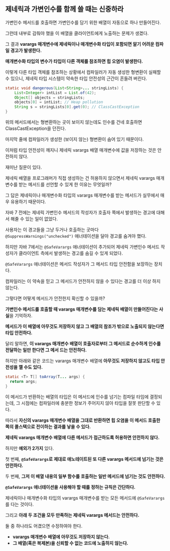 ## 제네릭과 가변인수를 함께 쓸 때는 신중하라



가변인수 메서드를 호출하면 가변인수를 담기 위한 배열이 자동으로 하나 만들어진다.

그런데 내부로 감춰야 했을 이 배열을 클라이언트에게 노출하는 문제가 생겼다.

그 결과 **varargs 매개변수에 제네릭이나 매개변수화 타입이 포함되면 알기 어려운 컴파일 경고가 발생한다.**



**매개변수화 타입의 변수가 타입이 다른 객체를 참조하면 힙 오염이 발생한다.**

이렇게 다른 타입 객체를 참조하는 상황에서 컴파일러가 자동 생성한 형변환이 실패할 수 있으니, 제네릭 타입 시스템이 약속한 타입 안전성의 근간이 흔들려 버린다.



```java
static void dangerous(List<String>... stringLists) {
    List<Integer> intList = List.of(42);
    Object[] objects = stringLists;
    objects[0] = intList; // Heap pollution
    String s = stringLists[0].get(0); // ClassCastException
}
```

위의 메서드에서는 형변환하는 곳이 보이지 않는데도 인수를 건네 호출하면 ClassCastException을 던진다.

마지막 줄에 컴파일러가 생성한 (보이지 않는) 형변환이 숨어 있기 때문이다.

이처럼 타입 안전성이 깨지니 제네릭 varargs 배열 매개변수에 값을 저장하는 것은 안전하지 않다.



재미난 질문이 있다.

제네릭 배열을 프로그래머가 직접 생성하는 건 허용하지 않으면서 제네릭 varargs 매개변수를 받는 메서드를 선언할 수 있게 한 이유는 무엇일까?

그 답은 제네릭이나 매개변수화 타입의 varargs 매개변수를 받는 메서드가 실무에서 매우 유용하기 때문이다.



자바 7 전에는 제네릭 가변인수 메서드의 작성자가 호출자 쪽에서 발생하는 경고에 대해서 해줄 수 있는 일이 없었다.

사용자는 이 경고들을 그냥 두거나 호출하는 곳마다 `@SuppressWarnings("unchecked")` 애너테이션을 달아 경고를 숨겨야 했다.



하지만 자바 7에서는 `@SafeVarargs` 애너테이션이 추가되어 제네릭 가변인수 메서드 작성자가 클라이언트 측에서 발생하는 경고를 숨길 수 있게 되었다.

`@SafeVarargs` 애너테이션은 메서드 작성자가 그 메서드 타입 안전함을 보장하는 장치다.

컴파일러는 이 약속을 믿고 그 메서드가 안전하지 않을 수 있다는 경고를 더 이상 하지 않는다.



그렇다면 어떻게 메서드가 안전한지 확신할 수 있을까?

**가변인수 메서드를 호출할 때 varargs 매개변수를 담는 제네릭 배열이 만들어진다는 사실**을 기억하자.

**메서드가 이 배열에 아무것도 저장하지 않고 그 배열의 참조가 밖으로 노출되지 않는다면 타입 안전하다.**

달리 말하면, **이 varargs 매개변수 배열이 호출자로부터 그 메서드로 순수하게 인수를 전달하는 일만 한다면 그 메서 드는 안전하다.**



하지만 아래와 같은 코드는 varargs 매개변수 배열에 **아무것도 저장하지 않고도 타입 안전성을 깰 수도 있다.**

```java
static <T> T[] toArray(T... args) {
  return args;
}
```

이 메서드가 반환하는 배열의 타입은 이 메서드에 인수를 넘기는 컴파일 타임에 결정되는데, 그 시점에는 컴파일러에 충분한 정보가 주어지지 않아 타입을 잘못 판단할 수 있다.

따라서 **자신의 varargs 매개변수 배열을 그대로 반환하면 힙 오염을 이 메서드 호출한 쪽의 콜스택으로 전이하는 결과를 낳을 수 있다.**



**제네릭 varargs 매개변수 배열에 다른 메서드가 접근하도록 허용하면 안전하지 않다.**

하지만 **예외가 2가지** 있다.

첫 번째, **`@SafeVarargs`로 제대로 애노테이트된 또 다른 varargs 메서드에 넘기는 것은 안전하다.**

두 번째, **그저 이 배열 내용의 일부 함수를 호출하는 일반 메서드에 넘기는 것도 안전하다.**



**`@SafeVarargs` 애너테이션을 사용해야 할 때를 정하는 규칙은 간단하다.**

제네릭이나 매개변수화 타입의 varargs 매개변수를 받는 모든 메서드에 `@SafeVarargs`를 다는 것이다.

그리고 **아래 두 조건을 모두 만족하는 제네릭 varargs 메서드는 안전하다.**

둘 중 하나라도 어겼으면 수정하여야 한다.

+ **varargs 매개변수 배열에 아무것도 저장하지 않는다.**
+ **그 배열(혹은 복제본)을 신뢰할 수 없는 코드에 노출하지 않는다.**

